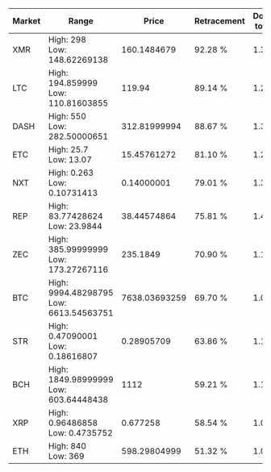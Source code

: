 | Market | Range | Price| Retracement | Doubles to 50% |
| --- | --- | --- | --- | --- |
| XMR | High: 298<br />Low: 148.62269138 | 160.1484679 | 92.28 % | 1.39 |
| LTC | High: 194.859999<br />Low: 110.81603855 | 119.94 | 89.14 % | 1.27 |
| DASH | High: 550<br />Low: 282.50000651 | 312.81999994 | 88.67 % | 1.33 |
| ETC | High: 25.7<br />Low: 13.07 | 15.45761272 | 81.10 % | 1.25 |
| NXT | High: 0.263<br />Low: 0.10731413 | 0.14000001 | 79.01 % | 1.32 |
| REP | High: 83.77428624<br />Low: 23.9844 | 38.44574864 | 75.81 % | 1.40 |
| ZEC | High: 385.99999999<br />Low: 173.27267116 | 235.1849 | 70.90 % | 1.19 |
| BTC | High: 9994.48298795<br />Low: 6613.54563751 | 7638.03693259 | 69.70 % | 1.09 |
| STR | High: 0.47090001<br />Low: 0.18616807 | 0.28905709 | 63.86 % | 1.14 |
| BCH | High: 1849.98999999<br />Low: 603.64448438 | 1112 | 59.21 % | 1.10 |
| XRP | High: 0.96486858<br />Low: 0.4735752 | 0.677258 | 58.54 % | 1.06 |
| ETH | High: 840<br />Low: 369 | 598.29804999 | 51.32 % | 1.01 |
